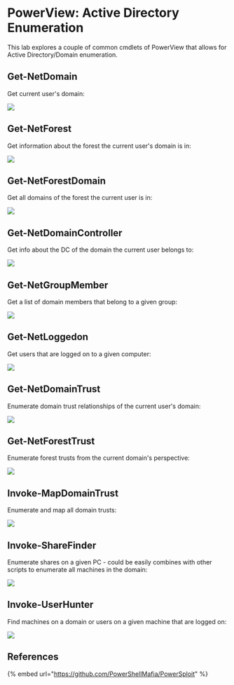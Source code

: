 # PowerView: Active Directory Enumeration

This lab explores a couple of common cmdlets of PowerView that allows for Active Directory/Domain enumeration.

## Get-NetDomain

Get current user's domain:

![](../.gitbook/assets/powerview-getnetdomain.png)

## Get-NetForest

Get information about the forest the current user's domain is in:

![](../.gitbook/assets/powerview-forestinfo.png)

## Get-NetForestDomain

Get all domains of the forest the current user is in:

![](../.gitbook/assets/powerview-forest-domains.png)

## Get-NetDomainController

Get info about the DC of the domain the current user belongs to:

![](../.gitbook/assets/powerview-getdc.png)

## Get-NetGroupMember

Get a list of domain members that belong to a given group:

![](../.gitbook/assets/powerview-groups.png)

## Get-NetLoggedon

Get users that are logged on to a given computer:

![](../.gitbook/assets/powerview-connected-users.png)

## Get-NetDomainTrust

Enumerate domain trust relationships of the current user's domain:

![](../.gitbook/assets/powerview-domain-trusts.png)

## Get-NetForestTrust

Enumerate forest trusts from the current domain's perspective:

![](../.gitbook/assets/powerview-foresttrusts.png)

## Invoke-MapDomainTrust

Enumerate and map all domain trusts:

![](../.gitbook/assets/powerview-all-domain-trusts.png)

## Invoke-ShareFinder

Enumerate shares on a given PC - could be easily combines with other scripts to enumerate all machines in the domain:

![](../.gitbook/assets/powerview-enumerate-shares.png)

## Invoke-UserHunter

Find machines on a domain or users on a given machine that are logged on:

![](../.gitbook/assets/powerview-invoke-user-hunter.png)

## References

{% embed url="https://github.com/PowerShellMafia/PowerSploit" %}

